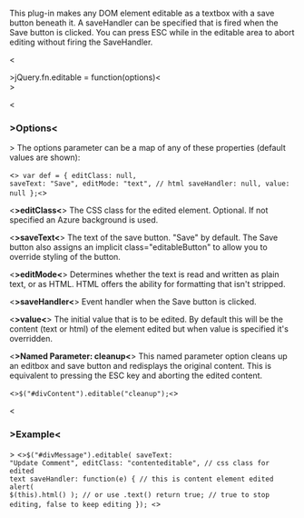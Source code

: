 ﻿This plug-in makes any DOM element editable as a textbox with a save button beneath it. A saveHandler can be specified that is fired when the Save button is clicked. You can press ESC while in the editable area to abort editing without firing the SaveHandler. <<div class="syntaxbox">>jQuery.fn.editable = function(options)<</div>><<h3>>Options<</h3>>The options parameter can be a map of any of these properties (default values are shown):<<code lang="JavaScript">>    var def = { editClass: null,        saveText: "Save",        editMode: "text",  // html        saveHandler: null,        value: null    };<</code>><<b>>editClass<</b>>The CSS class for the edited element. Optional. If not specified an Azure background is used.<<b>>saveText<</b>>The text of the save button. "Save" by default. The Save button also assigns an implicit class="editableButton" to allow you to override styling of the button.<<b>>editMode<</b>>Determines whether the text is read and written as plain text, or as HTML. HTML offers the ability for formatting that isn't stripped.<<b>>saveHandler<</b>>Event handler when the Save button is clicked.<<b>>value<</b>>The initial value that is to be edited. By default this will be the content (text or html) of the element edited but when value is specified it's overridden.<<b>>Named Parameter: cleanup<</b>>This named parameter option cleans up an editbox and save button and redisplays the original content. This is equivalent to pressing the ESC key and aborting the edited content.<<code lang="JavaScript">>$("#divContent").editable("cleanup");<</code>><<h3>>Example<</h3>><<code lang="JavaScript">>$("#divMessage").editable(            saveText: "Update Comment",           editClass: "contenteditable",  // css class for edited text		saveHandler: function(e) {                 // this is content element edited			alert( $(this).html() );  // or use .text()                  return true;   // true to stop editing, false to keep editing           });<</code>>